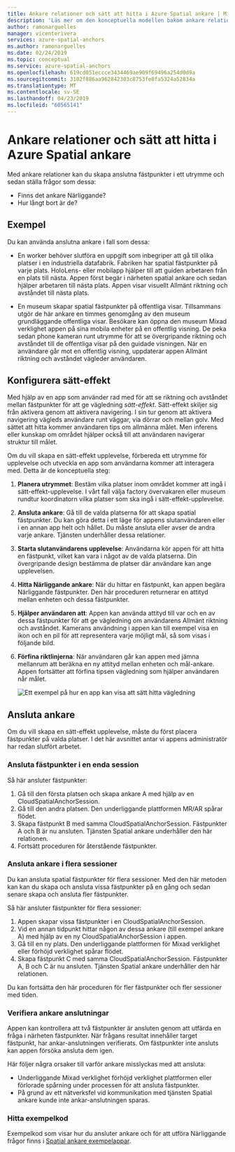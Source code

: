 ```yaml
---
title: Ankare relationer och sätt att hitta i Azure Spatial ankare | Microsoft Docs
description: 'Läs mer om den konceptuella modellen bakom ankare relationer. Lär dig att ansluta ankare inom ett blanksteg och om du vill använda i närheten API: et för att uppfylla ett scenario med sätt-effekt.'
author: ramonarguelles
manager: vicenterivera
services: azure-spatial-anchors
ms.author: ramonarguelles
ms.date: 02/24/2019
ms.topic: conceptual
ms.service: azure-spatial-anchors
ms.openlocfilehash: 619cd051eccce3434469ae909f69496a254d0d9a
ms.sourcegitcommit: 3102f886aa962842303c8753fe8fa5324a52834a
ms.translationtype: MT
ms.contentlocale: sv-SE
ms.lasthandoff: 04/23/2019
ms.locfileid: "60565141"
---
```

# <a name="anchor-relationships-and-way-finding-in-azure-spatial-anchors"></a>Ankare relationer och sätt att hitta i Azure Spatial ankare

Med ankare relationer kan du skapa anslutna fästpunkter i ett utrymme och sedan ställa frågor som dessa:

* Finns det ankare Närliggande?
* Hur långt bort är de?

## <a name="examples"></a>Exempel

Du kan använda anslutna ankare i fall som dessa:

* En worker behöver slutföra en uppgift som inbegriper att gå till olika platser i en industriella datafabrik. Fabriken har spatial fästpunkter på varje plats. HoloLens- eller mobilapp hjälper till att guiden arbetaren från en plats till nästa. Appen först begär i närheten spatial ankare och sedan hjälper arbetaren till nästa plats. Appen visar visuellt Allmänt riktning och avståndet till nästa plats.

* En museum skapar spatial fästpunkter på offentliga visar. Tillsammans utgör de här ankare en timmes genomgång av den museum grundläggande offentliga visar. Besökare kan öppna den museum Mixad verklighet appen på sina mobila enheter på en offentlig visning. De peka sedan phone kameran runt utrymme för att se övergripande riktning och avståndet till de offentliga visar på den guidade visningen. När en användare går mot en offentlig visning, uppdaterar appen Allmänt riktning och avståndet vägleder användaren.

## <a name="set-up-way-finding"></a>Konfigurera sätt-effekt

Med hjälp av en app som använder rad med för att se riktning och avståndet mellan fästpunkter för att ge vägledning *sätt-effekt*. Sätt-effekt skiljer sig från aktivera genom att aktivera navigering. I sin tur genom att aktivera navigering vägleds användare runt väggar, via dörrar och mellan golv. Med sättet att hitta kommer användaren tips om allmänna målet. Men inferens eller kunskap om området hjälper också till att användaren navigerar struktur till målet.

Om du vill skapa en sätt-effekt upplevelse, förbereda ett utrymme för upplevelse och utveckla en app som användarna kommer att interagera med. Detta är de konceptuella steg:

1. **Planera utrymmet**: Bestäm vilka platser inom området kommer att ingå i sätt-effekt-upplevelse. I vårt fall välja factory övervakaren eller museum rundtur koordinatorn vilka platser som ska ingå i sätt-effekt-upplevelse.
2. **Ansluta ankare**: Gå till de valda platserna för att skapa spatial fästpunkter. Du kan göra detta i ett läge för appens slutanvändaren eller i en annan app helt och hållet. Du måste ansluta eller avser de andra varje ankare. Tjänsten underhåller dessa relationer.
3. **Starta slutanvändarens upplevelse**: Användarna kör appen för att hitta en fästpunkt, vilket kan vara i något av de valda platserna. Din övergripande design bestämma de platser där användare kan ange upplevelsen.
4. **Hitta Närliggande ankare**: När du hittar en fästpunkt, kan appen begära Närliggande fästpunkter. Den här proceduren returnerar en attityd mellan enheten och dessa fästpunkter.
5. **Hjälper användaren att**: Appen kan använda attityd till var och en av dessa fästpunkter för att ge vägledning om användarens Allmänt riktning och avståndet. Kamerans användning i appen kan till exempel visa en ikon och en pil för att representera varje möjligt mål, så som visas i följande bild.
6. **Förfina riktlinjerna**: När användaren går kan appen med jämna mellanrum att beräkna en ny attityd mellan enheten och mål-ankare. Appen fortsätter att förfina tipsen vägledning som hjälper användaren når målet.

    ![Ett exempel på hur en app kan visa att sätt hitta vägledning](./media/meeting-spot.png)

## <a name="connect-anchors"></a>Ansluta ankare

Om du vill skapa en sätt-effekt upplevelse, måste du först placera fästpunkter på valda platser. I det här avsnittet antar vi appens administratör har redan slutfört arbetet.

### <a name="connect-anchors-in-a-single-session"></a>Ansluta fästpunkter i en enda session

Så här ansluter fästpunkter:

1. Gå till den första platsen och skapa ankare A med hjälp av en CloudSpatialAnchorSession.
2. Gå till den andra platsen. Den underliggande plattformen MR/AR spårar flödet.
3. Skapa fästpunkt B med samma CloudSpatialAnchorSession. Fästpunkter A och B är nu ansluten. Tjänsten Spatial ankare underhåller den här relationen.
4. Fortsätt proceduren för återstående fästpunkter.

### <a name="connect-anchors-in-multiple-sessions"></a>Ansluta ankare i flera sessioner

Du kan ansluta spatial fästpunkter för flera sessioner. Med den här metoden kan kan du skapa och ansluta vissa fästpunkter på en gång och sedan senare skapa och ansluta fler fästpunkter. 

Så här ansluter fästpunkter för flera sessioner:

1. Appen skapar vissa fästpunkter i en CloudSpatialAnchorSession. 
2. Vid en annan tidpunkt hittar någon av dessa ankare (till exempel ankare A) med hjälp av en ny CloudSpatialAnchorSession i appen.
3. Gå till en ny plats. Den underliggande plattformen för Mixad verklighet eller förhöjd verklighet spårar flödet.
4. Skapa fästpunkt C med samma CloudSpatialAnchorSession. Fästpunkter A, B och C är nu ansluten. Tjänsten Spatial ankare underhåller den här relationen.

Du kan fortsätta den här proceduren för fler fästpunkter och fler sessioner med tiden.

### <a name="verify-anchor-connections"></a>Verifiera ankare anslutningar

Appen kan kontrollera att två fästpunkter är ansluten genom att utfärda en fråga i närheten fästpunkter. När frågans resultat innehåller target fästpunkt, har ankar-anslutningen verifierats. Om fästpunkter inte ansluts kan appen försöka ansluta dem igen. 

Här följer några orsaker till varför ankare misslyckas med att ansluta:

* Underliggande Mixad verklighet förhöjd verklighet plattformen eller förlorade spårning under processen för att ansluta fästpunkter.
* På grund av ett nätverksfel vid kommunikation med tjänsten Spatial ankare kunde inte ankar-anslutningen sparas.

### <a name="find-sample-code"></a>Hitta exempelkod

Exempelkod som visar hur du ansluter ankare och för att utföra Närliggande frågor finns i [Spatial ankare exempelappar](https://github.com/Azure/azure-spatial-anchors-samples).
